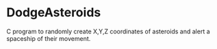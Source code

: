 # DodgeAsteroids
C program to randomly create X,Y,Z coordinates of asteroids and alert a spaceship of their movement.
